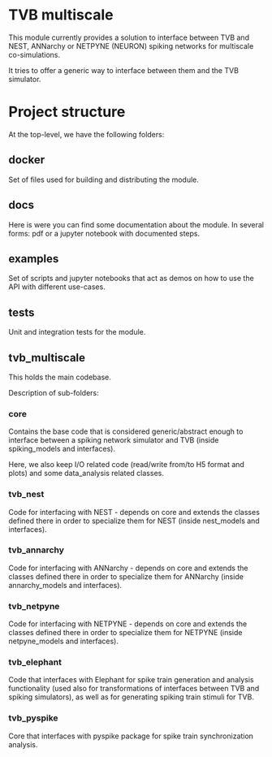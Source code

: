 # TVB multiscale
This module currently provides a solution to interface between TVB and NEST, ANNarchy or NETPYNE (NEURON) spiking networks for multiscale co-simulations.

It tries to offer a generic way to interface between them and the TVB simulator.
 

# Project structure
At the top-level, we have the following folders:
## docker
Set of files used for building and distributing the module.

## docs
Here is were you can find some documentation about the module. In several forms: pdf or a jupyter notebook with documented steps. 

## examples
Set of scripts and jupyter notebooks that act as demos on how to use the API with different use-cases.

## tests
Unit and integration tests for the module.

## tvb_multiscale
This holds the main codebase.

Description of sub-folders:

### core
Contains the base code that is considered generic/abstract enough to interface between a spiking network simulator and TVB (inside spiking_models and interfaces).

Here, we also keep I/O related code (read/write from/to H5 format and plots) and some data_analysis related classes.

### tvb_nest
Code for interfacing with NEST - depends on core and extends the classes defined there in order to specialize them for NEST (inside nest_models and interfaces).

### tvb_annarchy
Code for interfacing with ANNarchy - depends on core and extends the classes defined there in order to specialize them for ANNarchy (inside annarchy_models and interfaces).

### tvb_netpyne
Code for interfacing with NETPYNE - depends on core and extends the classes defined there in order to specialize them for NETPYNE (inside netpyne_models and interfaces).

### tvb_elephant
Code that interfaces with Elephant for spike train generation and analysis functionality (used also for transformations of interfaces between TVB and spiking simulators), as well as for generating spiking train stimuli for TVB.

### tvb_pyspike
Core that interfaces with pyspike package for spike train synchronization analysis.
